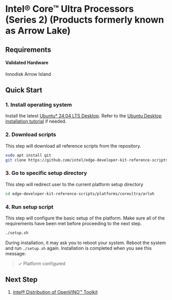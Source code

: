 # Intel® Core™ Ultra Processors (Series 2) (Products formerly known as Arrow Lake)

## Requirements

#### Validated Hardware
Innodisk Arrow Island

## Quick Start

### 1. Install operating system

Install the latest [Ubuntu* 24.04 LTS Desktop](https://releases.ubuntu.com/noble/). Refer to the [Ubuntu Desktop installation tutorial](https://ubuntu.com/tutorials/install-ubuntu-desktop) if needed.

### 2. Download scripts

This step will download all reference scripts from the repository.

```bash
sudo apt install git
git clone https://github.com/intel/edge-developer-kit-reference-scripts
```

### 3. Go to specific setup directory

This step will redirect user to the current platform setup directory

```bash
cd edge-developer-kit-reference-scripts/platforms/coreultra/arluh
```

### 4. Run setup script

This step will configure the basic setup of the platform. Make sure all of the requirements have been met before proceeding to the next step.

```bash
./setup.sh
```
During installation, it may ask you to reboot your system. Reboot the system and run `./setup.sh` again. Installation is completed when you see this message:
> ✓ Platform configured

## Next Step
1. [Intel® Distribution of OpenVINO™ Toolkit](./usecases/openvino/README.md)